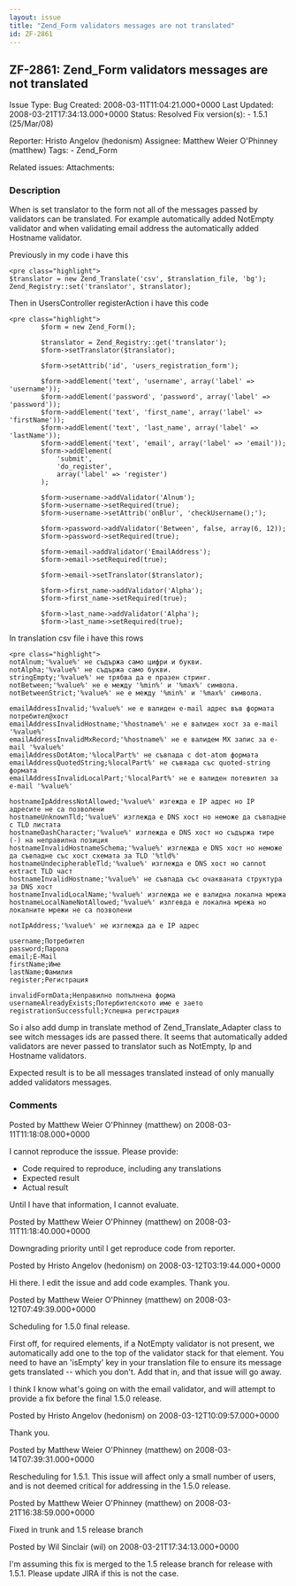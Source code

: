 ```yaml
---
layout: issue
title: "Zend_Form validators messages are not translated"
id: ZF-2861
---
```


ZF-2861: Zend\_Form validators messages are not translated
----------------------------------------------------------

 Issue Type: Bug Created: 2008-03-11T11:04:21.000+0000 Last Updated: 2008-03-21T17:34:13.000+0000 Status: Resolved Fix version(s): - 1.5.1 (25/Mar/08)
 
 Reporter:  Hristo Angelov (hedonism)  Assignee:  Matthew Weier O'Phinney (matthew)  Tags: - Zend\_Form
 
 Related issues: 
 Attachments: 
### Description

When is set translator to the form not all of the messages passed by validators can be translated. For example automatically added NotEmpty validator and when validating email address the automatically added Hostname validator.

Previously in my code i have this

 
    <pre class="highlight">
    $translator = new Zend_Translate('csv', $translation_file, 'bg');
    Zend_Registry::set('translator', $translator);


Then in UsersController registerAction i have this code

 
    <pre class="highlight">
            $form = new Zend_Form();
            
            $translator = Zend_Registry::get('translator');
            $form->setTranslator($translator);
            
            $form->setAttrib('id', 'users_registration_form');
            
            $form->addElement('text', 'username', array('label' => 'username'));
            $form->addElement('password', 'password', array('label' => 'password'));
            $form->addElement('text', 'first_name', array('label' => 'firstName'));
            $form->addElement('text', 'last_name', array('label' => 'lastName'));
            $form->addElement('text', 'email', array('label' => 'email'));
            $form->addElement(
                'submit',
                'do_register',
                array('label' => 'register')
            );
            
            $form->username->addValidator('Alnum');
            $form->username->setRequired(true);
            $form->username->setAttrib('onBlur', 'checkUsername();');
            
            $form->password->addValidator('Between', false, array(6, 12));
            $form->password->setRequired(true);
            
            $form->email->addValidator('EmailAddress');
            $form->email->setRequired(true);
            
            $form->email->setTranslator($translator);
            
            $form->first_name->addValidator('Alpha');
            $form->first_name->setRequired(true);
            
            $form->last_name->addValidator('Alpha');
            $form->last_name->setRequired(true);


In translation csv file i have this rows

 
    <pre class="highlight">
    notAlnum;'%value%' не съдържа само цифри и букви.
    notAlpha;'%value%' не съдържа само букви.
    stringEmpty;'%value%' не трябва да е празен стринг.
    notBetween;'%value%' не е между '%min%' и '%max%' символа.
    notBetweenStrict;'%value%' не е между '%min%' и '%max%' символа.
    
    emailAddressInvalid;'%value%' не е валиден e-mail адрес във формата потребител@хост
    emailAddressInvalidHostname;'%hostname%' не е валиден хост за e-mail '%value%'
    emailAddressInvalidMxRecord;'%hostname%' не е валидем MX запис за e-mail '%value%'
    emailAddressDotAtom;'%localPart%' не съвпада с dot-atom формата
    emailAddressQuotedString;%localPart%' не съвяада със quoted-string формата
    emailAddressInvalidLocalPart;'%localPart%' не е валиден потевител за e-mail '%value%'
    
    hostnameIpAddressNotAllowed;'%value%' изгежда е IP адрес но IP адресите не са позволени
    hostnameUnknownTld;'%value%' изглежда е DNS хост но неможе да съвпадне с TLD листата
    hostnameDashCharacter;'%value%' изглежда е DNS хост но съдържа тире (-) на неправилна позиция
    hostnameInvalidHostnameSchema;'%value%' изглежда е DNS хост но неможе да съвпадне със хост схемата за TLD '%tld%'
    hostnameUndecipherableTld;'%value%' изглежда е DNS хост но cannot extract TLD част
    hostnameInvalidHostname;'%value%' не съвпада със очакваната структура за DNS хост
    hostnameInvalidLocalName;'%value%' изглежда не е валидна локална мрежа
    hostnameLocalNameNotAllowed;'%value%' излгевда е локална мрежа но локалните мрежи не са позволени
    
    notIpAddress;'%value%' не изглежда да е IP адрес
    
    username;Потребител
    password;Парола
    email;E-Mail
    firstName;Име
    lastName;Фамилия
    register;Регистрация
    
    invalidFormData;Неправилно попълнена форма
    usernameAlreadyExists;Потербителското име е заето
    registrationSuccessfull;Успешна регистрация


So i also add dump in translate method of Zend\_Translate\_Adapter class to see witch messages ids are passed there. It seems that automatically added validators are never passed to translator such as NotEmpty, Ip and Hostname validators.

Expected result is to be all messages translated instead of only manually added validators messages.

 

 

### Comments

Posted by Matthew Weier O'Phinney (matthew) on 2008-03-11T11:18:08.000+0000

I cannot reproduce the isssue. Please provide:

- Code required to reproduce, including any translations
- Expected result
- Actual result

Until I have that information, I cannot evaluate.

 

 

Posted by Matthew Weier O'Phinney (matthew) on 2008-03-11T11:18:40.000+0000

Downgrading priority until I get reproduce code from reporter.

 

 

Posted by Hristo Angelov (hedonism) on 2008-03-12T03:19:44.000+0000

Hi there. I edit the issue and add code examples. Thank you.

 

 

Posted by Matthew Weier O'Phinney (matthew) on 2008-03-12T07:49:39.000+0000

Scheduling for 1.5.0 final release.

First off, for required elements, if a NotEmpty validator is not present, we automatically add one to the top of the validator stack for that element. You need to have an 'isEmpty' key in your translation file to ensure its message gets translated -- which you don't. Add that in, and that issue will go away.

I think I know what's going on with the email validator, and will attempt to provide a fix before the final 1.5.0 release.

 

 

Posted by Hristo Angelov (hedonism) on 2008-03-12T10:09:57.000+0000

Thank you.

 

 

Posted by Matthew Weier O'Phinney (matthew) on 2008-03-14T07:39:31.000+0000

Rescheduling for 1.5.1. This issue will affect only a small number of users, and is not deemed critical for addressing in the 1.5.0 release.

 

 

Posted by Matthew Weier O'Phinney (matthew) on 2008-03-21T16:38:59.000+0000

Fixed in trunk and 1.5 release branch

 

 

Posted by Wil Sinclair (wil) on 2008-03-21T17:34:13.000+0000

I'm assuming this fix is merged to the 1.5 release branch for release with 1.5.1. Please update JIRA if this is not the case.

 

 